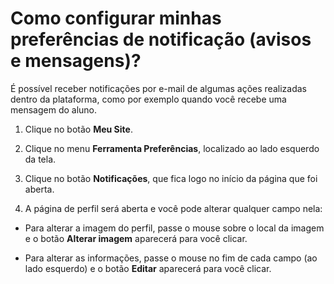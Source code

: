 # Como configurar minhas preferências de notificação (avisos e mensagens)?

É possível receber notificações por e-mail de algumas ações realizadas dentro da plataforma, como por exemplo quando você recebe uma mensagem do aluno.

1. Clique no botão **Meu Site**.

2. Clique no menu **Ferramenta Preferências**, localizado ao lado esquerdo da tela.

2. Clique no botão **Notificações**, que fica logo no início da página que foi aberta.
3. A página de perfil será aberta e você pode alterar qualquer campo nela:

  * Para alterar a imagem do perfil, passe o mouse sobre o local da imagem e o botão **Alterar imagem** aparecerá para você clicar.
  
  * Para alterar as informações, passe o mouse no fim de cada campo (ao lado esquerdo) e o botão **Editar** aparecerá para você clicar.